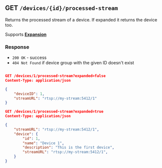 ## GET `/devices/{id}/processed-stream`
Returns the processed stream of a device. If expanded it returns the device too.

Supports [**Expansion**](/api/reference#expanding-responses)

### Response

- `200 OK` - success
- `404 Not Found` if device group with the given ID doesn't exist

```json

GET /devices/1/processed-stream?expanded=false
Content-Type: application/json

{
    "deviceID": 1,
    "streamURL": "rtsp://my-stream:5412/1"
}

GET /devices/1/processed-stream?expanded=true
Content-Type: application/json

{
    "streamURL": "rtsp://my-stream:5412/1",
    "device": {
        "id": 1,
        "name": "Device 1",
        "description": "This is the first device",
        "streamURL": "rtsp://my-stream:5412/1",
    }
}

```